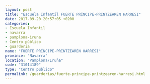```yaml
---
layout: post
title: "Escuela Infantil FUERTE PRÍNCIPE-PRINTZEAREN HARRESI"
date: 2017-09-20 20:57:05 +0200
categories:
- Escuela Infantil
- navarra
- pamplona-iruna
- Centro público
- guarderia
name: "FUERTE PRÍNCIPE-PRINTZEAREN HARRESI"
province: "Navarra"
location: "Pamplona/Iruña"
code: "31014189"
type: "Centro público"
permalink: /guarderias/fuerte-principe-printzearen-harresi.html
---
```

